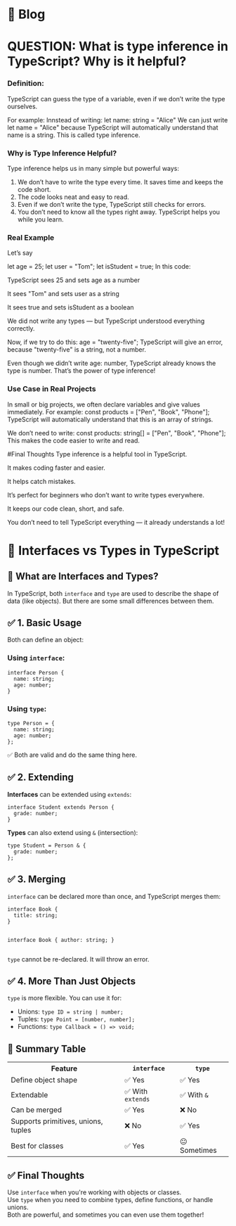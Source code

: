 # 📘 Blog


# QUESTION: What is type inference in TypeScript? Why is it helpful? 

### Definition: 
TypeScript can guess the type of a variable, even if we don’t write the type ourselves.

For example:
Innstead of writing: let name: string = "Alice" We can just write let name = "Alice" because TypeScript will automatically understand that name is a string. This is called type inference.

### Why is Type Inference Helpful?
Type inference helps us in many simple but powerful ways:

1. We don’t have to write the type every time. It saves time and keeps the code short.
2. The code looks neat and easy to read.
3. Even if we don’t write the type, TypeScript still checks for errors.
4. You don’t need to know all the types right away. TypeScript helps you while you learn.

### Real Example
Let’s say 

let age = 25;
let user = "Tom";
let isStudent = true;
In this code:

TypeScript sees 25 and sets age as a number

It sees "Tom" and sets user as a string

It sees true and sets isStudent as a boolean

We did not write any types — but TypeScript understood everything correctly.

Now, if we try to do this:
age = "twenty-five"; 
TypeScript will give an error, because "twenty-five" is a string, not a number.

Even though we didn’t write age: number, TypeScript already knows the type is number.
That’s the power of type inference!

### Use Case in Real Projects
In small or big projects, we often declare variables and give values immediately.
For example:
const products = ["Pen", "Book", "Phone"];
TypeScript will automatically understand that this is an array of strings.

We don’t need to write:
const products: string[] = ["Pen", "Book", "Phone"];
This makes the code easier to write and read.

#Final Thoughts
Type inference is a helpful tool in TypeScript.

It makes coding faster and easier.

It helps catch mistakes.

It’s perfect for beginners who don’t want to write types everywhere.

It keeps our code clean, short, and safe.

You don’t need to tell TypeScript everything — it already understands a lot!

<h1>📘 Interfaces vs Types in TypeScript</h1>

<h2>🤔 What are Interfaces and Types?</h2>
<p>
  In TypeScript, both <code>interface</code> and <code>type</code> are used to describe the shape of data (like objects). But there are some small differences between them.
</p>

<h2>✅ 1. Basic Usage</h2>
<p>Both can define an object:</p>

<h3>Using <code>interface</code>:</h3>
<pre><code>interface Person {
  name: string;
  age: number;
}
</code></pre>

<h3>Using <code>type</code>:</h3>
<pre><code>type Person = {
  name: string;
  age: number;
};
</code></pre>

<p>✅ Both are valid and do the same thing here.</p>

<h2>✅ 2. Extending</h2>

<p><strong>Interfaces</strong> can be extended using <code>extends</code>:</p>
<pre><code>interface Student extends Person {
  grade: number;
}
</code></pre>

<p><strong>Types</strong> can also extend using <code>&</code> (intersection):</p>
<pre><code>type Student = Person & {
  grade: number;
};
</code></pre>

<h2>✅ 3. Merging</h2>
<p><code>interface</code> can be declared more than once, and TypeScript merges them:</p>
<pre><code>interface Book {
  title: string;
}

interface Book {
  author: string;
}
</code></pre>

<p><code>type</code> cannot be re-declared. It will throw an error.</p>

<h2>✅ 4. More Than Just Objects</h2>
<p><code>type</code> is more flexible. You can use it for:</p>

<ul>
  <li>Unions: <code>type ID = string | number;</code></li>
  <li>Tuples: <code>type Point = [number, number];</code></li>
  <li>Functions: <code>type Callback = () => void;</code></li>
</ul>

<h2>🧠 Summary Table</h2>
<table>
  <tr>
    <th>Feature</th>
    <th><code>interface</code></th>
    <th><code>type</code></th>
  </tr>
  <tr>
    <td>Define object shape</td>
    <td>✅ Yes</td>
    <td>✅ Yes</td>
  </tr>
  <tr>
    <td>Extendable</td>
    <td>✅ With <code>extends</code></td>
    <td>✅ With <code>&</code></td>
  </tr>
  <tr>
    <td>Can be merged</td>
    <td>✅ Yes</td>
    <td>❌ No</td>
  </tr>
  <tr>
    <td>Supports primitives, unions, tuples</td>
    <td>❌ No</td>
    <td>✅ Yes</td>
  </tr>
  <tr>
    <td>Best for classes</td>
    <td>✅ Yes</td>
    <td>😐 Sometimes</td>
  </tr>
</table>

<h2>✅ Final Thoughts</h2>
<p>
  Use <code>interface</code> when you're working with objects or classes.<br/>
  Use <code>type</code> when you need to combine types, define functions, or handle unions.<br/>
  Both are powerful, and sometimes you can even use them together!
</p>

